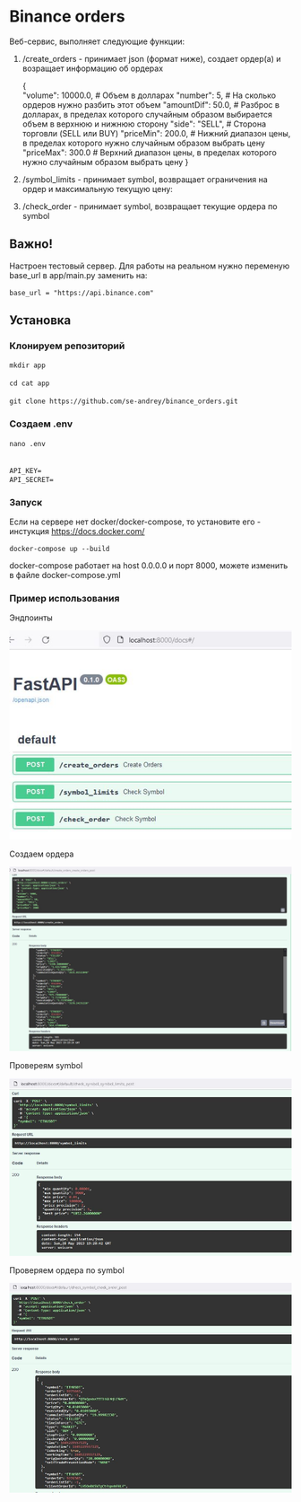 # Binance orders

Веб-сервис, выполняет следующие функции:
1. /create_orders - принимает json (формат ниже), создает ордер(а) и возращает информацию об ордерах


	{   
	"volume": 10000.0,  # Объем в долларах
	"number": 5,  # На сколько ордеров нужно разбить этот объем
	"amountDif": 50.0,  # Разброс в долларах, в пределах которого случайным образом выбирается объем в верхнюю и нижнюю сторону
	"side": "SELL",  # Сторона торговли (SELL или BUY)
	"priceMin": 200.0,  # Нижний диапазон цены, в пределах которого нужно случайным образом выбрать цену
	"priceMax": 300.0  # Верхний диапазон цены, в пределах которого нужно случайным образом выбрать цену
	}

2. /symbol_limits - принимает symbol, возвращает ограничения на ордер и максимальную текущую цену:
3. /check_order - принимает symbol, возвращает текущие ордера по symbol

## Важно!
Настроен тестовый сервер. Для работы на реальном нужно переменую base_url в app/main.py заменить на:

    base_url = "https://api.binance.com"

## Установка
### Клонируем репозиторий

    mkdir app

    cd cat app

    git clone https://github.com/se-andrey/binance_orders.git

### Создаем .env

    nano .env


    API_KEY=
    API_SECRET=

### Запуск

Если на сервере нет docker/docker-compose, то установите его - инстукция https://docs.docker.com/
    
	docker-compose up --build 

docker-compose работает на host 0.0.0.0 и порт 8000, можете изменить в файле docker-compose.yml

### Пример использования

Эндпоинты

![endpoints](./images/1.jpg)

Создаем ордера

![create_user](./images/2.jpg)

Провереям symbol

![create_request](./images/3.jpg)

Проверяем ордера по symbol

![download](./images/4.jpg)
